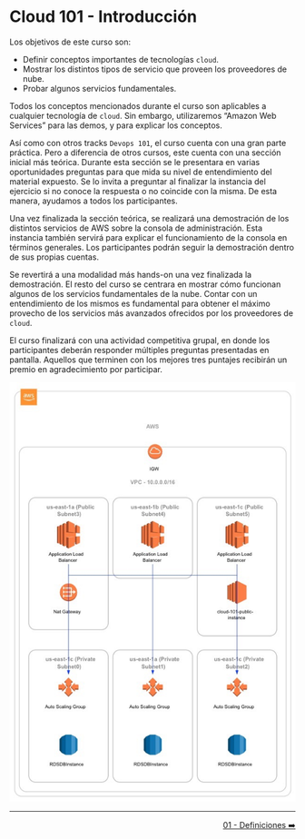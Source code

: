 # Cloud 101 - Introducción

Los objetivos de este curso son:

- Definir conceptos importantes de tecnologías `cloud`.
- Mostrar los distintos tipos de servicio que proveen los proveedores de nube.
- Probar algunos servicios fundamentales.

Todos los conceptos mencionados durante el curso son aplicables a cualquier tecnología de `cloud`. Sin embargo, utilizaremos “Amazon Web Services” para las demos, y para explicar los conceptos. 

Así como con otros tracks `Devops 101`, el curso cuenta con una gran parte práctica. Pero a diferencia de otros cursos, este cuenta con una sección inicial más teórica. Durante esta sección se le presentara en varias oportunidades preguntas para que mida su nivel de entendimiento del material expuesto. Se lo invita a preguntar al finalizar la instancia del ejercicio si no conoce la respuesta o no coincide con la misma. De esta manera, ayudamos a todos los participantes.

Una vez finalizada la sección teórica, se realizará una demostración de los distintos servicios de AWS sobre la consola de administración. Esta instancia también servirá para explicar el funcionamiento de la consola en términos generales. Los participantes podrán seguir la demostración dentro de sus propias cuentas.

Se revertirá a una modalidad más hands-on una vez finalizada la demostración. El resto del curso se centrara en mostrar cómo funcionan algunos de los servicios fundamentales de la nube. Contar con un entendimiento de los mismos es fundamental para obtener el máximo provecho de los servicios más avanzados ofrecidos por los proveedores de `cloud`.

El curso finalizará con una actividad competitiva grupal, en donde los participantes deberán responder múltiples preguntas presentadas en pantalla. Aquellos que terminen con los mejores tres puntajes recibirán un premio en agradecimiento por participar.

![../imagenes/template.jpg](../imagenes/template.jpg)

---

<div style="width: 100%">
  <div style="float: right"><a href="../guias/01_definiciones.md">01 - Definiciones ➡️</a></div>
</div>
